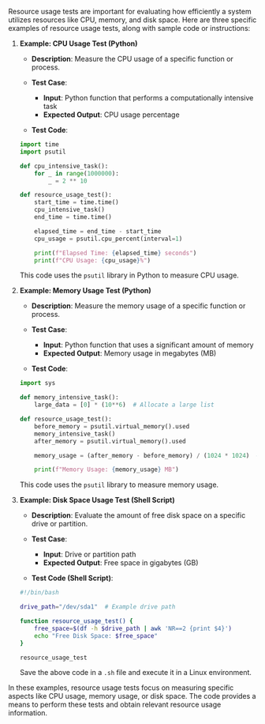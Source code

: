 Resource usage tests are important for evaluating how efficiently a system utilizes resources like CPU, memory, and disk space. Here are three specific examples of resource usage tests, along with sample code or instructions:

1. **Example: CPU Usage Test (Python)**
   - **Description**: Measure the CPU usage of a specific function or process.
   - **Test Case**:
     - **Input**: Python function that performs a computationally intensive task
     - **Expected Output**: CPU usage percentage

   - **Test Code**:

   ```python
   import time
   import psutil

   def cpu_intensive_task():
       for _ in range(1000000):
           _ = 2 ** 10

   def resource_usage_test():
       start_time = time.time()
       cpu_intensive_task()
       end_time = time.time()

       elapsed_time = end_time - start_time
       cpu_usage = psutil.cpu_percent(interval=1)

       print(f"Elapsed Time: {elapsed_time} seconds")
       print(f"CPU Usage: {cpu_usage}%")
   ```

   This code uses the `psutil` library in Python to measure CPU usage.

2. **Example: Memory Usage Test (Python)**
   - **Description**: Measure the memory usage of a specific function or process.
   - **Test Case**:
     - **Input**: Python function that uses a significant amount of memory
     - **Expected Output**: Memory usage in megabytes (MB)

   - **Test Code**:

   ```python
   import sys

   def memory_intensive_task():
       large_data = [0] * (10**6)  # Allocate a large list

   def resource_usage_test():
       before_memory = psutil.virtual_memory().used
       memory_intensive_task()
       after_memory = psutil.virtual_memory().used

       memory_usage = (after_memory - before_memory) / (1024 * 1024)  # Convert to MB

       print(f"Memory Usage: {memory_usage} MB")
   ```

   This code uses the `psutil` library to measure memory usage.

3. **Example: Disk Space Usage Test (Shell Script)**
   - **Description**: Evaluate the amount of free disk space on a specific drive or partition.
   - **Test Case**:
     - **Input**: Drive or partition path
     - **Expected Output**: Free space in gigabytes (GB)

   - **Test Code (Shell Script)**:

   ```bash
   #!/bin/bash

   drive_path="/dev/sda1"  # Example drive path

   function resource_usage_test() {
       free_space=$(df -h $drive_path | awk 'NR==2 {print $4}')
       echo "Free Disk Space: $free_space"
   }

   resource_usage_test
   ```

   Save the above code in a `.sh` file and execute it in a Linux environment.

In these examples, resource usage tests focus on measuring specific aspects like CPU usage, memory usage, or disk space. The code provides a means to perform these tests and obtain relevant resource usage information.
